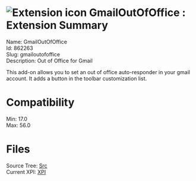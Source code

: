 # ![Extension icon](https://addons.thunderbird.net/user-media/addon_icons/862/862263-64.png?modified=1507678818) GmailOutOfOffice : Extension Summary

Name: GmailOutOfOffice  
Id: 862263  
Slug: gmailoutofoffice  
Description: Out of Office for Gmail

This add-on allows you to set an out of office auto-responder in your gmail account. It adds a button in the toolbar customization list.
  

# Compatibility
Min: 17.0  
Max: 56.0  

# Files

Source Tree: [Src](C:/Dev/Thunderbird/ThunderKdB/xall/xOther/862263-gmailoutofoffice/src)  
Current XPI: [XPI](C:/Dev/Thunderbird/ThunderKdB/xall/xOther/862263-gmailoutofoffice/xpi)  



